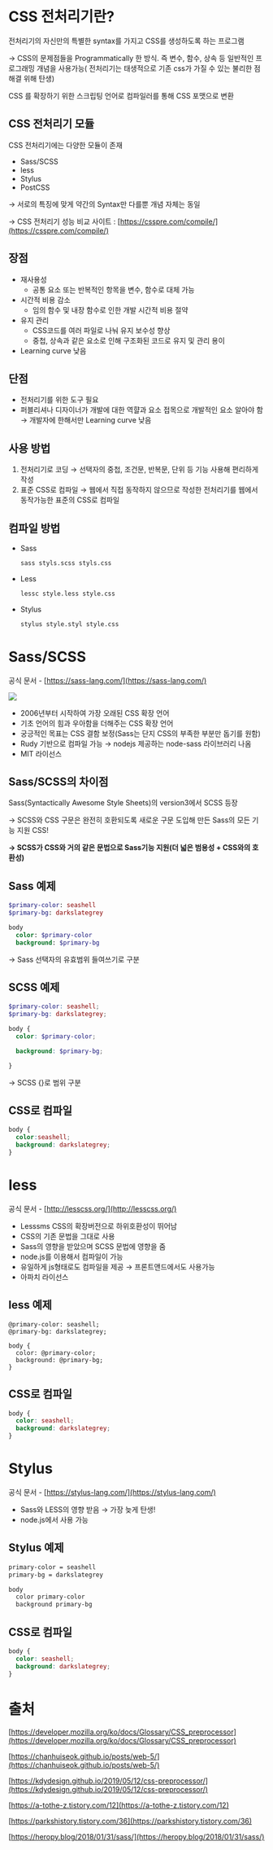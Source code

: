 # CSS 전처리기란?

 전처리기의 자신만의 특별한 syntax를 가지고 CSS를 생성하도록 하는 프로그램

→ CSS의 문제점들을 Programmatically 한 방식. 즉 변수, 함수, 상속 등 일반적인 프로그래밍 개념을 사용가능( 전처리기는 태생적으로 기존 css가 가질 수 있는 불리한 점 해결 위해 탄생)

CSS 를 확장하기 위한 스크립팅 언어로 컴파일러를 통해 CSS 포맷으로 변환

## CSS 전처리기 모듈

CSS 전처리기에는 다양한 모듈이 존재

- Sass/SCSS
- less
- Stylus
- PostCSS

→ 서로의 특징에 맞게 약간의 Syntax만 다를뿐 개념 자체는 동일

→ CSS 전처리기 성능 비교 사이트 :  [https://csspre.com/compile/](https://csspre.com/compile/) 

## 장점

- 재사용성
    - 공통 요소 또는 반복적인 항목을 변수, 함수로 대체 가능
- 시간적 비용 감소
    - 임의 함수 및 내장 함수로 인한 개발 시간적 비용 절약
- 유지 관리
    - CSS코드를 여러 파일로 나눠 유지 보수성 향상
    - 중첩, 상속과 같은 요소로 인해 구조화된 코드로 유지 및 관리 용이
- Learning curve 낮음

## 단점

- 전처리기를 위한 도구 필요
- 퍼블리셔나 디자이너가 개발에 대한 역햘과 요소 접목으로 개발적인 요소 알아야 함
→ 개발자에 한해서만 Learning curve 낮음

## 사용 방법

1. 전처리기로 코딩 
→ 선택자의 중첩, 조건문, 반복문, 단위 등 기능 사용해 편리하게 작성
2. 표준 CSS로 컴파일 
→ 웹에서 직접 동작하지 않으므로 작성한 전처리기를 웹에서 동작가능한 표준의 CSS로 컴파일

## 컴파일 방법

- Sass

    ```bash
    sass styls.scss styls.css
    ```

- Less

    ```bash
    lessc style.less style.css
    ```

- Stylus

    ```bash
    stylus style.styl style.css
    ```

# Sass/SCSS

공식 문서 - [https://sass-lang.com/](https://sass-lang.com/)

![](Image/20210304-image1.png)

- 2006년부터 시작하여 가장 오래된 CSS 확장 언어
- 기초 언어의 힘과 우아함을 더해주는 CSS 확장 언어
- 궁긍적인 목표는 CSS 결함 보정(Sass는 단지 CSS의 부족한 부분만 돕기를 원함)
- Rudy 기반으로 컴파일 가능 → nodejs 제공하는 node-sass 라이브러리 나옴
- MIT 라이선스

## Sass/SCSS의 차이점

Sass(Syntactically Awesome Style Sheets)의 version3에서 SCSS 등장

→ SCSS와 CSS 구문은 완전히 호환되도록 새로운 구문 도입해 만든 Sass의 모든 기능 지원 CSS!

**→ SCSS가 CSS와 거의 같은 문법으로 Sass기능 지원(더 넓은 범용성 + CSS와의 호환성)**

## Sass 예제

```sass
$primary-color: seashell
$primary-bg: darkslategrey

body
  color: $primary-color
  background: $primary-bg
```

→ Sass 선택자의 유효범위 들여쓰기로 구분

## SCSS 예제

```scss
$primary-color: seashell;
$primary-bg: darkslategrey;

body {
  color: $primary-color;

  background: $primary-bg;

}
```

→ SCSS {}로 범위 구분

## CSS로 컴파일

```css
body {
  color:seashell;
  background: darkslategrey;
}
```

# less

공식 문서 - [http://lesscss.org/](http://lesscss.org/)

- Lesssms CSS의 확장버전으로 하위호환성이 뛰어남
- CSS의 기존 문법을 그대로 사용
- Sass의 영향을 받았으며 SCSS 문법에 영향을 줌
- node.js를 이용해서 컴파일이 가능
- 유일하게 js형태로도 컴파일을 제공 → 프론트앤드에서도 사용가능
- 아파치 라이선스

## less 예제

```less
@primary-color: seashell;
@primary-bg: darkslategrey;

body {
  color: @primary-color;
  background: @primary-bg;
}
```

## CSS로 컴파일

```css
body {
  color: seashell;
  background: darkslategrey;
}
```

# Stylus

공식 문서 - [https://stylus-lang.com/](https://stylus-lang.com/)

- Sass와 LESS의 영향 받음 → 가장 늦게 탄생!
- node.js에서 사용 가능

## Stylus 예제

```sass
primary-color = seashell
primary-bg = darkslategrey

body
  color primary-color
  background primary-bg
```

## CSS로 컴파일

```css
body {
  color: seashell;
  background: darkslategrey;
}
```

# 출처

[https://developer.mozilla.org/ko/docs/Glossary/CSS_preprocessor](https://developer.mozilla.org/ko/docs/Glossary/CSS_preprocessor)

[https://chanhuiseok.github.io/posts/web-5/](https://chanhuiseok.github.io/posts/web-5/)

[https://kdydesign.github.io/2019/05/12/css-preprocessor/](https://kdydesign.github.io/2019/05/12/css-preprocessor/)

[https://a-tothe-z.tistory.com/12](https://a-tothe-z.tistory.com/12)

[https://parkshistory.tistory.com/36](https://parkshistory.tistory.com/36)

[https://heropy.blog/2018/01/31/sass/](https://heropy.blog/2018/01/31/sass/)

